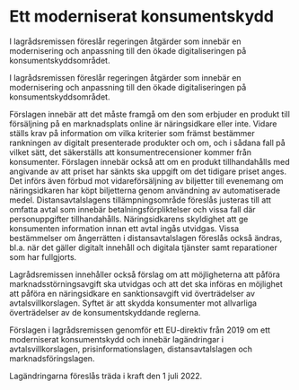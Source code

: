 # Ett moderniserat konsumentskydd

I lagrådsremissen föreslår regeringen åtgärder som innebär en modernisering och anpassning till den ökade digitaliseringen på konsumentskyddsområdet.

I lagrådsremissen föreslår regeringen åtgärder som innebär en modernisering och anpassning till den ökade digitaliseringen på konsumentskyddsområdet.

Förslagen innebär att det måste framgå om den som erbjuder en produkt till försäljning på en marknadsplats online är näringsidkare eller inte. Vidare ställs krav på information om vilka kriterier som främst bestämmer rankningen av digitalt presenterade produkter och om, och i sådana fall på vilket sätt, det säkerställs att konsumentrecensioner kommer från konsumenter. Förslagen innebär också att om en produkt tillhandahålls med angivande av att priset har sänkts ska uppgift om det tidigare priset anges. Det införs även förbud mot vidareförsäljning av biljetter till evenemang om näringsidkaren har köpt biljetterna genom användning av automatiserade medel. Distansavtalslagens tillämpningsområde föreslås justeras till att omfatta avtal som innebär betalningsförpliktelser och vissa fall där personuppgifter tillhandahålls. Näringsidkarens skyldighet att ge konsumenten information innan ett avtal ingås utvidgas. Vissa bestämmelser om ångerrätten i distansavtalslagen föreslås också ändras, bl.a. när det gäller digitalt innehåll och digitala tjänster samt reparationer som har fullgjorts.

Lagrådsremissen innehåller också förslag om att möjligheterna att påföra marknadsstörningsavgift ska utvidgas och att det ska införas en möjlighet att påföra en näringsidkare en sanktionsavgift vid överträdelser av avtalsvillkorslagen. Syftet är att skydda konsumenter mot allvarliga överträdelser av de konsu­mentskyddande reglerna.

Förslagen i lagrådsremissen genomför ett EU-direktiv från 2019 om ett moderniserat konsumentskydd och innebär lagändringar i avtalsvillkorslagen, prisinformationslagen, distansavtalslagen och marknadsföringslagen.

Lagändringarna föreslås träda i kraft den 1 juli 2022.
